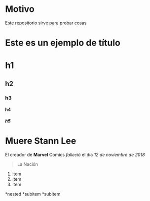 # Motivo

Este repositorio sirve para probar cosas

# Este es un ejemplo de título

# h1
## h2
### h3
#### h4
##### h5

# Muere Stann Lee
El creador de **Marvel** Comics _falleció_ el día *12 de noviembre de 2018*
>La Nación

1. item
2. item
3. item

*nested
*subitem
*subitem

